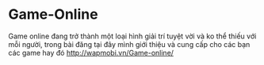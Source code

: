 Game-Online
===========

Game online đang trở thành một loại hình giải trí tuyệt vời và ko thể thiếu với mỗi người, trong bài đăng tại đây mình giới thiệu và cung cấp cho các bạn các game hay đó  http://wapmobi.vn/Game-online/
